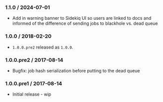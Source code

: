 ### 1.1.0 / 2024-07-01
* Add in warning banner to Sidekiq UI so users are linked to docs and informed of the difference of sending jobs to blackhole vs. dead queue

### 1.0.0 / 2018-02-20
* `1.0.0.pre2` released as `1.0.0`.

### 1.0.0.pre2 / 2017-08-14
* Bugfix: job hash serialization before putting to the dead queue 

### 1.0.0.pre1 / 2017-08-14
* Initial release - wip

